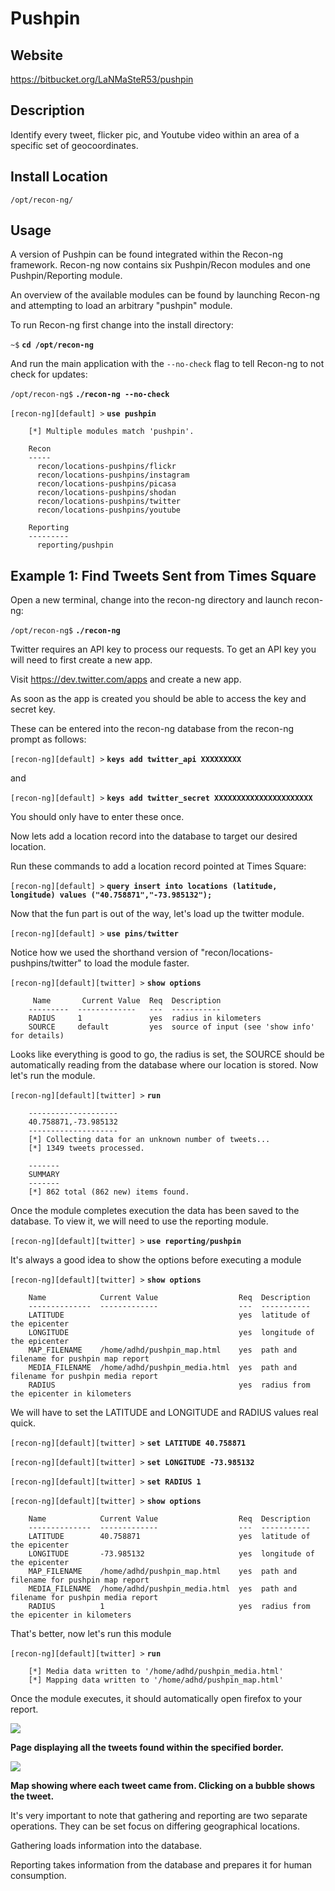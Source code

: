 
Pushpin
=======

Website
-------

<https://bitbucket.org/LaNMaSteR53/pushpin>

Description
-----------

Identify every tweet, flicker pic, and Youtube video within an area of a 
specific set of geocoordinates.

Install Location
----------------

`/opt/recon-ng/`

Usage
-----

A version of Pushpin can be found integrated within the Recon-ng framework.
Recon-ng now contains six Pushpin/Recon modules and one Pushpin/Reporting module.

An overview of the available modules can be found by launching Recon-ng and attempting
to load an arbitrary "pushpin" module.

To run Recon-ng first change into the install directory:

`~$` **`cd /opt/recon-ng`**

And run the main application with the `--no-check` flag to tell Recon-ng to not check for updates:

`/opt/recon-ng$` **`./recon-ng --no-check`**

`[recon-ng][default] >` **`use pushpin`**

        [*] Multiple modules match 'pushpin'.
        
        Recon
        -----
          recon/locations-pushpins/flickr
		  recon/locations-pushpins/instagram
          recon/locations-pushpins/picasa
          recon/locations-pushpins/shodan
          recon/locations-pushpins/twitter
          recon/locations-pushpins/youtube
        
        Reporting
        ---------
          reporting/pushpin

Example 1: Find Tweets Sent from Times Square
---------------------------------------------

Open a new terminal, change into the recon-ng directory and launch recon-ng:

`/opt/recon-ng$` **`./recon-ng`**

Twitter requires an API key to process our requests.
To get an API key you will need to first create a new app.

Visit https://dev.twitter.com/apps and create a new app.

As soon as the app is created you should be able to access the key and secret key.

These can be entered into the recon-ng database from the recon-ng prompt as follows:

`[recon-ng][default] >` **`keys add twitter_api XXXXXXXXX`**

and

`[recon-ng][default] >` **`keys add twitter_secret XXXXXXXXXXXXXXXXXXXXXX`**

You should only have to enter these once.

Now lets add a location record into the database to target our desired location.

Run these commands to add a location record pointed at Times Square:

`[recon-ng][default] >` **`query insert into locations (latitude, longitude) values ("40.758871","-73.985132");`**

Now that the fun part is out of the way, let's load up the twitter module.

`[recon-ng][default] >` **`use pins/twitter`**

Notice how we used the shorthand version of "recon/locations-pushpins/twitter" to load the module faster.

`[recon-ng][default][twitter] >` **`show options`**

         Name       Current Value  Req  Description
        ---------  -------------   ---  -----------
        RADIUS     1               yes  radius in kilometers
        SOURCE     default         yes  source of input (see 'show info' for details)

Looks like everything is good to go, the radius is set, the SOURCE should be automatically reading from the database where our location is stored.
Now let's run the module.

`[recon-ng][default][twitter] >` **`run`**

        --------------------
        40.758871,-73.985132
        --------------------
        [*] Collecting data for an unknown number of tweets...
        [*] 1349 tweets processed.
        
        -------
        SUMMARY
        -------
        [*] 862 total (862 new) items found.


Once the module completes execution the data has been saved to the database.
To view it, we will need to use the reporting module.

`[recon-ng][default][twitter] >` **`use reporting/pushpin`**

It's always a good idea to show the options before executing a module

`[recon-ng][default][twitter] >` **`show options`**

        Name            Current Value                  Req  Description
        --------------  -------------                  ---  -----------
        LATITUDE                                       yes  latitude of the epicenter
        LONGITUDE                                      yes  longitude of the epicenter
        MAP_FILENAME    /home/adhd/pushpin_map.html    yes  path and filename for pushpin map report
        MEDIA_FILENAME  /home/adhd/pushpin_media.html  yes  path and filename for pushpin media report
        RADIUS                                         yes  radius from the epicenter in kilometers

We will have to set the LATITUDE and LONGITUDE and RADIUS values real quick.

`[recon-ng][default][twitter] >` **`set LATITUDE 40.758871`**

`[recon-ng][default][twitter] >` **`set LONGITUDE -73.985132`**

`[recon-ng][default][twitter] >` **`set RADIUS 1`**

`[recon-ng][default][twitter] >` **`show options`**

        Name            Current Value                  Req  Description
        --------------  -------------                  ---  -----------
        LATITUDE        40.758871                      yes  latitude of the epicenter
        LONGITUDE       -73.985132                     yes  longitude of the epicenter
        MAP_FILENAME    /home/adhd/pushpin_map.html    yes  path and filename for pushpin map report
        MEDIA_FILENAME  /home/adhd/pushpin_media.html  yes  path and filename for pushpin media report
        RADIUS          1                              yes  radius from the epicenter in kilometers

That's better, now let's run this module

`[recon-ng][default][twitter] >` **`run`**

        [*] Media data written to '/home/adhd/pushpin_media.html'
        [*] Mapping data written to '/home/adhd/pushpin_map.html'

Once the module executes, it should automatically open firefox to your report.

![](Pushpin_files/image001.png)

**Page displaying all the tweets found within the specified border.**

![](Pushpin_files/image002.png)

**Map showing where each tweet came from. Clicking on a bubble shows the tweet.**

It's very important to note that gathering and reporting are two separate operations.
They can be set focus on differing geographical locations.  

Gathering loads information into the database.

Reporting takes information from the database and prepares it for human consumption.


